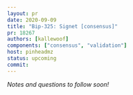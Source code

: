 ```yaml
---
layout: pr
date: 2020-09-09
title: "Bip-325: Signet [consensus]"
pr: 18267
authors: [kallewoof]
components: ["consensus", "validation"]
host: pinheadmz
status: upcoming
commit:
---
```


_Notes and questions to follow soon!_

<!-- TODO: Before meeting, add notes and questions
## Notes

## Questions
-->


<!-- TODO: After meeting, uncomment and add meeting log between the irc tags
## Meeting Log

{% irc %}
{% endirc %}
-->
